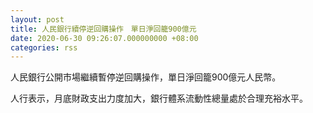 ```yaml
---
layout: post
title: 人民銀行續停逆回購操作　單日淨回籠900億元
date: 2020-06-30 09:26:07.000000000 +08:00
categories: rss
---
```


人民銀行公開市場繼續暫停逆回購操作，單日淨回籠900億元人民幣。

人行表示，月底財政支出力度加大，銀行體系流動性總量處於合理充裕水平。
